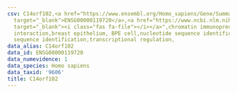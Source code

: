 ```yaml
---
csv: C14orf102,<a href="https://www.ensembl.org/Homo_sapiens/Gene/Summary?db=core;g=ENSG00000119720"
  target="_blank">ENSG00000119720</a>,<a href="https://www.ncbi.nlm.nih.gov/pubmed/22863008"
  target="_blank"><i class="fas fa-file"></i></a>",chromatin immunoprecipitation assay,direct
  interaction,breast epithelium, BPE cell,nucleotide sequence identification,nucleotide
  sequence identification,transcriptional regulation,
data_alias: C14orf102
data_id: ENSG00000119720
data_numevidence: 1
data_species: Homo sapiens
data_taxid: '9606'
title: C14orf102
---
```

